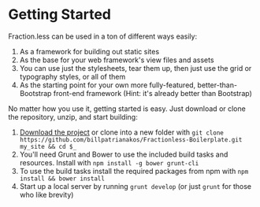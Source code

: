 <!-- @@@title:Getting Started@@@ -->
<!-- @@@description:Learn how to install and set up Fraction.less Boilerplate for use in your own projects@@@ -->
# Getting Started

Fraction.less can be used in a ton of different ways easily:

1. As a framework for building out static sites
2. As the base for your web framework's view files and assets
3. You can use just the stylesheets, tear them up, then just use the grid or typography styles, or all of them
4. As the starting point for your own more fully-featured, better-than-Bootstrap front-end framework (Hint: it's already better than Bootstrap)

No matter how you use it, getting started is easy. Just download or clone the repository, unzip, and start building:

1. [Download the project](https://github.com/billpatrianakos/Fractionless-Boilerplate/archive/master.zip) or clone into a new folder with `git clone https://github.com/billpatrianakos/Fractionless-Boilerplate.git my_site && cd $_`
2. You'll need Grunt and Bower to use the included build tasks and resources. Install with `npm install -g bower grunt-cli`
3. To use the build tasks install the required packages from npm with `npm install && bower install`
4. Start up a local server by running `grunt develop` (or just `grunt` for those who like brevity)
